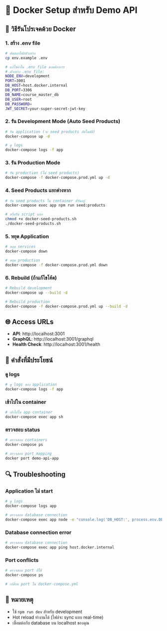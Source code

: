 # 🐳 Docker Setup สำหรับ Demo API

## 🚀 วิธีรันโปรเจคด้วย Docker

### 1. สร้าง .env file
```bash
# คัดลอกไฟล์ตัวอย่าง
cp env.example .env

# แก้ไขค่าใน .env file ตามต้องการ
# ตัวอย่าง .env file:
NODE_ENV=development
PORT=3001
DB_HOST=host.docker.internal
DB_PORT=3306
DB_NAME=course_master_db
DB_USER=root
DB_PASSWORD=
JWT_SECRET=your-super-secret-jwt-key
```

### 2. รัน Development Mode (Auto Seed Products)
```bash
# รัน application (จะ seed products อัตโนมัติ)
docker-compose up -d

# ดู logs
docker-compose logs -f app
```

### 3. รัน Production Mode
```bash
# รัน production (ไม่ seed products)
docker-compose -f docker-compose.prod.yml up -d
```

### 4. Seed Products แยกต่างหาก
```bash
# รัน seed products ใน container ที่รันอยู่
docker-compose exec app npm run seed:products

# หรือรัน script แยก
chmod +x docker-seed-products.sh
./docker-seed-products.sh
```

### 5. หยุด Application
```bash
# หยุด services
docker-compose down

# หยุด production
docker-compose -f docker-compose.prod.yml down
```

### 6. Rebuild (ถ้าแก้ไขโค้ด)
```bash
# Rebuild development
docker-compose up --build -d

# Rebuild production
docker-compose -f docker-compose.prod.yml up --build -d
```

## 🌐 Access URLs
- **API**: http://localhost:3001
- **GraphQL**: http://localhost:3001/graphql
- **Health Check**: http://localhost:3001/health

## 🔧 คำสั่งที่มีประโยชน์

### ดู logs
```bash
# ดู logs ของ application
docker-compose logs -f app
```

### เข้าไปใน container
```bash
# เข้าไปใน app container
docker-compose exec app sh
```

### ตรวจสอบ status
```bash
# ตรวจสอบ containers
docker-compose ps

# ตรวจสอบ port mapping
docker port demo-api-app
```

## 🔍 Troubleshooting

### Application ไม่ start
```bash
# ดู logs
docker-compose logs app

# ตรวจสอบ database connection
docker-compose exec app node -e "console.log('DB_HOST:', process.env.DB_HOST)"
```

### Database connection error
```bash
# ตรวจสอบ database connection
docker-compose exec app ping host.docker.internal
```

### Port conflicts
```bash
# ตรวจสอบ port ที่ใช้
docker-compose ps

# เปลี่ยน port ใน docker-compose.yml
```

## 📝 หมายเหตุ
- ใช้ `npm run dev` สำหรับ development
- Hot reload ทำงานได้ (ไฟล์จะ sync แบบ real-time)
- เชื่อมต่อกับ database บน localhost ของคุณ
